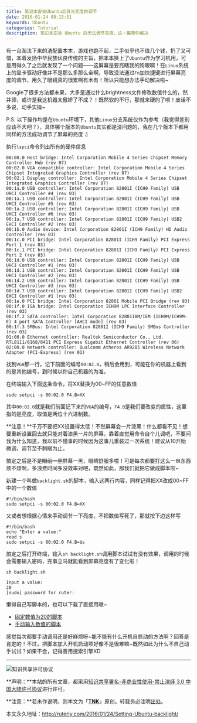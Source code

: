```yaml
---
title: 笔记本安装Ubuntu后背光亮度的调节
date: 2016-01-24 08:15:51
keywords: Ubuntu
categories: Tutorial
description: 笔记本安装 Ubuntu 后无法调节亮度，这一篇帮你解决
---
```


有一台淘汰下来的渣配置本本，游戏也跑不起，二手似乎也不值几个钱，扔了又可惜，本着发扬中华民族优良传统的主旨，把本本换上了`Ubuntu`作为学习机用，可是用得久了之后就发现了一个问题——这屏幕是要亮瞎我的狗眼啊！在`Linux`系统上的显卡驱动好像并不是那么多那么全啊，导致没法通过`Fn`加快捷键进行屏幕亮度的调节，用久了眼镜真的很累啊有木有！所以只能想办法手动解决啦~

Google了很多方法都未果，大多是通过什么brightness文件修改数值什么的，然并卵，或许是我这机器太傲娇了不成？！既然软的不行，那就来硬的了呗！废话不多说，动手实操~

P.S. 以下操作均是在`Ubuntu`环境下，其他`Linux`分支系统仅作为参考（我觉得差别应该不大吧？），具体哪个版本的`Ubuntu`其实都是没问题的，我在几个版本下都用同样的方法成功调节了屏幕的亮度 :)

执行`lspci`命令列出所有的硬件信息

```
00:00.0 Host bridge: Intel Corporation Mobile 4 Series Chipset Memory Controller Hub (rev 07)
00:02.0 VGA compatible controller: Intel Corporation Mobile 4 Series Chipset Integrated Graphics Controller (rev 07)
00:02.1 Display controller: Intel Corporation Mobile 4 Series Chipset Integrated Graphics Controller (rev 07)
00:1a.0 USB controller: Intel Corporation 82801I (ICH9 Family) USB UHCI Controller #4 (rev 03)
00:1a.1 USB controller: Intel Corporation 82801I (ICH9 Family) USB UHCI Controller #5 (rev 03)
00:1a.2 USB controller: Intel Corporation 82801I (ICH9 Family) USB UHCI Controller #6 (rev 03)
00:1a.7 USB controller: Intel Corporation 82801I (ICH9 Family) USB2 EHCI Controller #2 (rev 03)
00:1b.0 Audio device: Intel Corporation 82801I (ICH9 Family) HD Audio Controller (rev 03)
00:1c.0 PCI bridge: Intel Corporation 82801I (ICH9 Family) PCI Express Port 1 (rev 03)
00:1c.1 PCI bridge: Intel Corporation 82801I (ICH9 Family) PCI Express Port 2 (rev 03)
00:1d.0 USB controller: Intel Corporation 82801I (ICH9 Family) USB UHCI Controller #1 (rev 03)
00:1d.1 USB controller: Intel Corporation 82801I (ICH9 Family) USB UHCI Controller #2 (rev 03)
00:1d.2 USB controller: Intel Corporation 82801I (ICH9 Family) USB UHCI Controller #3 (rev 03)
00:1d.7 USB controller: Intel Corporation 82801I (ICH9 Family) USB2 EHCI Controller #1 (rev 03)
00:1e.0 PCI bridge: Intel Corporation 82801 Mobile PCI Bridge (rev 93)
00:1f.0 ISA bridge: Intel Corporation ICH9M LPC Interface Controller (rev 03)
00:1f.2 SATA controller: Intel Corporation 82801IBM/IEM (ICH9M/ICH9M-E) 4 port SATA Controller [AHCI mode] (rev 03)
00:1f.3 SMBus: Intel Corporation 82801I (ICH9 Family) SMBus Controller (rev 03)
01:00.0 Ethernet controller: Realtek Semiconductor Co., Ltd. RTL8111/8168/8411 PCI Express Gigabit Ethernet Controller (rev 06)
02:00.0 Network controller: Qualcomm Atheros AR9285 Wireless Network Adapter (PCI-Express) (rev 01)
```

找到`VGA`那一行，记下前面的编号`00:02.0`，稍后会用到，可能在你的机器上看到的是其他编号，到时候以你自己机器的为准。

在终端输入下面这条命令，将XX替换为00~FF的任意数值

```
sudo setpci -s 00:02.0 F4.B=XX
```

其中`00:02.0`就是我们前面记下来的`VGA`的编号，`F4.B`是我们要改变的属性，这里指的是亮度，取值是两位十六进制数。

**注意！**千万不要把XX设置得太低！不然屏幕会一片漆黑！什么都看不见！想要重新设置回去就只能对着漆黑一片的屏幕，靠着直觉用命令自个儿调吧，不要问我为什么知道，我以前不懂事的时候因为这事儿重装过一次系统！建议从10开始微调，调节至不刺眼为止。

搞定之后是不是~~眼前一黑~~屏幕一黑，眼睛舒服多啦！可是每次都要打这么一串东西烦不烦啊，多浪费时间多没效率对吧，既然如此，那我们就把它做成脚本呗~

新建一个叫做`backlight.sh`的脚本，输入这两行内容，同样记得把XX改成00~FF中的一个数值

```
#!/bin/bash
sudo setpci -s 00:02.0 F4.B=XX
```

又或者想根据心情来手动调节一下亮度，不把数值写死了，那就按下边这样写

```
#!/bin/bash
echo "Enter a value:"
read s
sudo setpci -s 00:02.0 F4.B=$s
```

搞定之后打开终端，输入`sh backlight.sh`调用脚本试试有没有效果，调用的时候会需要输入密码，完事立马就能看到屏幕亮度有了变化啦！

```
sh backlight.sh

Input a value:
20
[sudo] password for ruter: 
```

懒得自己写脚本的，也可以下载了直接用嗷~

- [固定数值为20的脚本](/Scripts/backlight.sh)
- [手动输入数值的脚本](/Scripts/backlight2.sh)

感觉每次都要手动调用还是好麻烦呀~能不能有什么开机自启动的方法啊？回答是肯定的！不过，把脚本加入开机启动项好像不是很难嘛~既然如此为什么不自己动手试试？如果不会，记得善用搜索引擎XD

---

![知识共享许可协议](https://i.creativecommons.org/l/by-nc-nd/3.0/cn/88x31.png)

**声明：**本站的所有文章，都采用[知识共享署名-非商业性使用-禁止演绎 3.0 中国大陆许可协议](http://creativecommons.org/licenses/by-nc-nd/3.0/cn/)进行许可。

**注意：**若未作说明，则本文为「[**TNK**](http://ruterly.com/)」原创。转载务必注明[出处](http://ruterly.com/2016/01/24/Setting-Ubuntu-backlight/)。

本文永久地址：http://ruterly.com/2016/01/24/Setting-Ubuntu-backlight/
